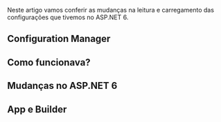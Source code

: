 Neste artigo vamos conferir as mudanças na leitura e carregamento das configurações que tivemos no ASP.NET 6.

## Configuration Manager

## Como funcionava?

## Mudanças no ASP.NET 6

## App e Builder